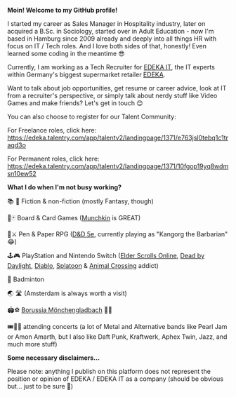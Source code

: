 **Moin! Welcome to my GitHub profile!**

I started my career as Sales Manager in Hospitality industry, later on acquired a B.Sc. in Sociology, started over in Adult Education - now I'm based in Hamburg since 2009 already and deeply into all things HR with focus on IT / Tech roles. And I love both sides of that, honestly! Even learned some coding in the meantime 😎

Currently, I am working as a Tech Recruiter for [EDEKA IT](https://digital.edeka), the IT experts within Germany's biggest supermarket retailer [EDEKA](https://www.edeka.de).

Want to talk about job opportunities, get resume or career advice, look at IT from a recruiter's perspective, or simply talk about nerdy stuff like Video Games  and make friends? Let's get in touch 😊

You can also choose to register for our Talent Community:

For Freelance roles, click here: https://edeka.talentry.com/app/talentv2/landingpage/1371/e763jsl0tebq1c1traqd3o

For Permanent roles, click here: https://edeka.talentry.com/app/talentv2/landingpage/1371/10fgop19yq8wdmsn10ew52

**What I do when I'm not busy working?** 

📚 📖 Fiction & non-fiction (mostly Fantasy, though)

🎲🃏 Board & Card Games ([Munchkin](https://munchkin.game) is GREAT)

🐉⚔️ Pen & Paper RPG ([D&D 5e](https://dnd.wizards.com), currently playing as "Kangorg the Barbarian" 😂)

🕹️🎮 PlayStation and Nintendo Switch ([Elder Scrolls Online](https://www.elderscrollsonline.com), [Dead by Daylight](https://deadbydaylight.com), [Diablo](https://diablo4.blizzard.com), [Splatoon](https://splatoon.nintendo.com) & [Animal Crossing](https://animalcrossing.nintendo.com) addict)

🏸 Badminton

🌏 🛣️ (Amsterdam is always worth a visit)

🏟️⚽ [Borussia Mönchengladbach](https://www.borussia.de) 🖤💚

🎟️🎤🎸 attending concerts (a lot of Metal and Alternative bands like Pearl Jam or Amon Amarth, but I also like Daft Punk, Kraftwerk, Aphex Twin, Jazz, and much more stuff)

**Some necessary disclaimers...**

Please note: anything I publish on this platform does not represent the position or opinion of EDEKA / EDEKA IT as a company (should be obvious but... just to be sure 😬)
